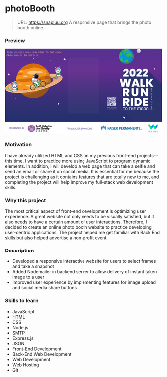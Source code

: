 # photoBooth

> URL: https://snapluu.org
A responsive page that brings the photo booth online.
### Preview
![2022 Walk Run Ride to the Moon](img/bkg.png)

### Motivation
I have already utilized HTML and CSS on my previous front-end projects—this time, I want to practice more using JavaScript to program dynamic elements.  In addition, I will develop a web page that can take a selfie and send an email or share it on social media.  It is essential for me because the project is challenging as it contains features that are totally new to me, and completing the project will help improve my full-stack web development skills.

### Why this project
The most critical aspect of front-end development is optimizing user experience.  A great website not only needs to be visually satisfied, but it also needs to have a certain amount of user interactions.  Therefore, I decided to create an online photo booth website to practice developing user-centric applications.  The project helped me get familiar with Back End skills but also helped advertise a non-profit event.

### Description
- Developed a responsive interactive website for users to select frames and take a snapshot
- Added Nodemailer in backend server to allow delivery of instant taken image to a user
- Improved user experience by implementing features for image upload and social media share buttons

### Skills to learn
- JavaScript
- HTML
- CSS
- Node.js
- SMTP
- Express.js
- JSON
- Front-End Development
- Back-End Web Development
- Web Development
- Web Hosting
- Git
